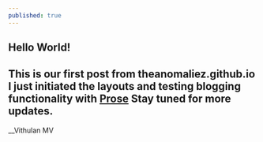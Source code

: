 ```yaml
---
published: true
---
```

## Hello World!
This is our first post from theanomaliez.github.io 
I just initiated the layouts and testing blogging functionality with [Prose](prose.io)
Stay tuned for more updates.
-
__Vithulan MV
